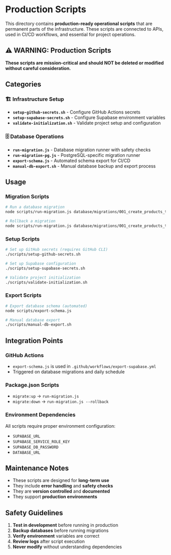 # Production Scripts

This directory contains **production-ready operational scripts** that are permanent parts of the infrastructure. These scripts are connected to APIs, used in CI/CD workflows, and essential for project operations.

## ⚠️ WARNING: Production Scripts

**These scripts are mission-critical and should NOT be deleted or modified without careful consideration.**

## Categories

### 🏗️ Infrastructure Setup

- **`setup-github-secrets.sh`** - Configure GitHub Actions secrets
- **`setup-supabase-secrets.sh`** - Configure Supabase environment variables
- **`validate-initialization.sh`** - Validate project setup and configuration

### 🗄️ Database Operations

- **`run-migration.js`** - Database migration runner with safety checks
- **`run-migration-pg.js`** - PostgreSQL-specific migration runner
- **`export-schema.js`** - Automated schema export for CI/CD
- **`manual-db-export.sh`** - Manual database backup and export process

## Usage

### Migration Scripts

```bash
# Run a database migration
node scripts/run-migration.js database/migrations/001_create_products_table.sql

# Rollback a migration
node scripts/run-migration.js database/migrations/001_create_products_table.sql --rollback
```

### Setup Scripts

```bash
# Set up GitHub secrets (requires GitHub CLI)
./scripts/setup-github-secrets.sh

# Set up Supabase configuration
./scripts/setup-supabase-secrets.sh

# Validate project initialization
./scripts/validate-initialization.sh
```

### Export Scripts

```bash
# Export database schema (automated)
node scripts/export-schema.js

# Manual database export
./scripts/manual-db-export.sh
```

## Integration Points

### GitHub Actions

- `export-schema.js` is used in `.github/workflows/export-supabase.yml`
- Triggered on database migrations and daily schedule

### Package.json Scripts

- `migrate:up` → `run-migration.js`
- `migrate:down` → `run-migration.js --rollback`

### Environment Dependencies

All scripts require proper environment configuration:

- `SUPABASE_URL`
- `SUPABASE_SERVICE_ROLE_KEY`
- `SUPABASE_DB_PASSWORD`
- `DATABASE_URL`

## Maintenance Notes

- These scripts are designed for **long-term use**
- They include **error handling** and **safety checks**
- They are **version controlled** and **documented**
- They support **production environments**

## Safety Guidelines

1. **Test in development** before running in production
2. **Backup databases** before running migrations
3. **Verify environment** variables are correct
4. **Review logs** after script execution
5. **Never modify** without understanding dependencies
